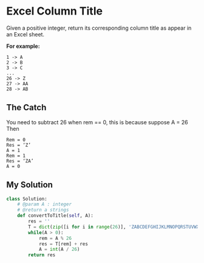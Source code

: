 # Excel Column Title

Given a positive integer, return its corresponding column title as appear in an Excel sheet.

**For example:**

```
1 -> A
2 -> B
3 -> C
...
26 -> Z
27 -> AA
28 -> AB
```

## The Catch

You need to subtract 26 when rem == 0, this is because suppose A = 26
Then

```
Rem = 0
Res = ‘Z’
A = 1
Rem = 1
Res = ‘ZA’
A = 0
```

## My Solution

```python
class Solution:
    # @param A : integer
    # @return a strings
    def convertToTitle(self, A):
        res = ''
        T = dict(zip([i for i in range(26)], 'ZABCDEFGHIJKLMNOPQRSTUVWXY'))
        while(A > 0):
            rem = A % 26
            res = T[rem] + res
            A = int(A / 26)
        return res
```
